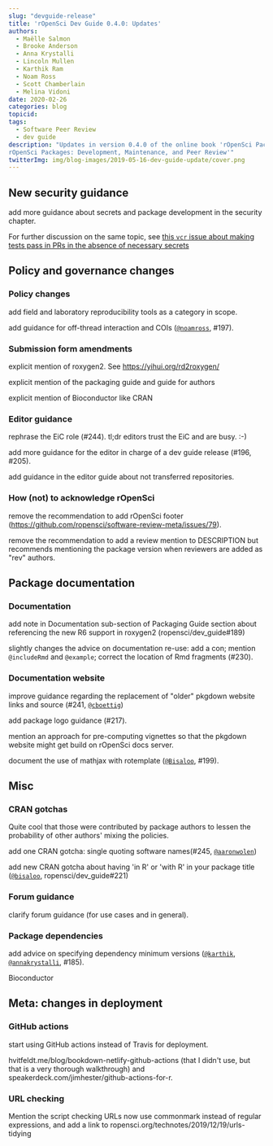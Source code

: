 ```yaml
---
slug: "devguide-release"
title: 'rOpenSci Dev Guide 0.4.0: Updates'
authors:
  - Maëlle Salmon
  - Brooke Anderson
  - Anna Krystalli
  - Lincoln Mullen
  - Karthik Ram
  - Noam Ross
  - Scott Chamberlain
  - Melina Vidoni
date: 2020-02-26
categories: blog
topicid:
tags:
  - Software Peer Review
  - dev guide
description: "Updates in version 0.4.0 of the online book 'rOpenSci Packages: Development, Maintenance, and Peer Review
rOpenSci Packages: Development, Maintenance, and Peer Review'"
twitterImg: img/blog-images/2019-05-16-dev-guide-update/cover.png
---
```


## New security guidance

 add more guidance about secrets and package development in the security chapter.
 
 For further discussion on the same topic, see [this `vcr` issue about making tests pass in PRs in the absence of necessary secrets](https://github.com/ropensci/vcr/issues/137) 

## Policy and governance changes

### Policy changes

add field and laboratory reproducibility tools as a category in scope.

add guidance for off-thread interaction and COIs ([`@noamross`](https://github.com/noamross), #197).

### Submission form amendments

explicit mention of roxygen2. See https://yihui.org/rd2roxygen/

explicit mention of the packaging guide and guide for authors

explicit mention of Bioconductor like CRAN

### Editor guidance

rephrase the EiC role (#244). tl;dr editors trust the EiC and are busy. :-)
 
add more guidance for the editor in charge of a dev guide release (#196, #205).

add guidance in the editor guide about not transferred repositories.
 
### How (not) to acknowledge rOpenSci
 
 remove the recommendation to add rOpenSci footer (https://github.com/ropensci/software-review-meta/issues/79).

remove the recommendation to add a review mention to DESCRIPTION but recommends mentioning the package version when reviewers are added as "rev" authors.


## Package documentation

### Documentation 

add note in Documentation sub-section of Packaging Guide section about referencing the new R6 support in roxygen2 (ropensci/dev_guide#189)

slightly changes the advice on documentation re-use: add a con; mention `@includeRmd` and `@example`; correct the location of Rmd fragments (#230).

### Documentation website

improve guidance regarding the replacement of "older" pkgdown website links and source (#241, [`@cboettig`](https://github.com/cboettig))

add package logo guidance (#217).

mention an approach for pre-computing vignettes so that the pkgdown website might get build on rOpenSci docs server.

document the use of mathjax with rotemplate ([`@Bisaloo`](https://github.com/Bisaloo), #199).

## Misc

### CRAN gotchas

Quite cool that those were contributed by package authors to lessen the probability of other authors' mixing the policies.

add one CRAN gotcha: single quoting software names(#245, [`@aaronwolen`](https://github.com/aaronwolen))

add new CRAN gotcha about having 'in R' or 'with R' in your package title ([`@bisaloo`](https://github.com/Bisaloo), ropensci/dev_guide#221)

### Forum guidance

clarify forum guidance (for use cases and in general).


### Package dependencies

add advice on specifying dependency minimum versions ([`@karthik`](https://github.com/karthik), [`@annakrystalli`](https://github.com/annakrystalli), #185).

Bioconductor
 
## Meta: changes in deployment

### GitHub actions

start using GitHub actions instead of Travis for deployment.

 hvitfeldt.me/blog/bookdown-netlify-github-actions (that I didn't use, but that is a very thorough walkthrough) and speakerdeck.com/jimhester/github-actions-for-r.
 
### URL checking

Mention the script checking URLs now use commonmark instead of regular expressions, and add a link to ropensci.org/technotes/2019/12/19/urls-tidying
